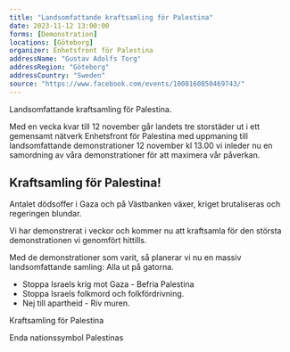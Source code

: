 ```yaml
---
title: "Landsomfattande kraftsamling för Palestina"
date: 2023-11-12 13:00:00
forms: [Demonstration]
locations: [Göteborg]
organizer: Enhetsfront för Palestina
addressName: "Gustav Adolfs Torg"
addressRegion: "Göteborg"
addressCountry: "Sweden"
source: "https://www.facebook.com/events/1008160850469743/"
---
```

Landsomfattande kraftsamling för Palestina.

Med en vecka kvar till 12 november går landets tre storstäder ut i ett gemensamt nätverk Enhetsfront för Palestina med uppmaning till landsomfattande demonstrationer 12 november kl 13.00 vi inleder nu en samordning av våra demonstrationer för att maximera vår påverkan.

## Kraftsamling för Palestina! 

Antalet dödsoffer i Gaza och på Västbanken växer, kriget brutaliseras och regeringen blundar.

Vi har demonstrerat i veckor och kommer nu att kraftsamla för den största demonstrationen vi genomfört hittills.

Med de demonstrationer som varit, så planerar vi nu en massiv landsomfattande samling: Alla ut på gatorna. 

- Stoppa Israels krig mot Gaza - Befria Palestina
- Stoppa Israels folkmord och folkfördrivning.
- Nej till apartheid - Riv muren.

Kraftsamling för Palestina

Enda nationssymbol Palestinas